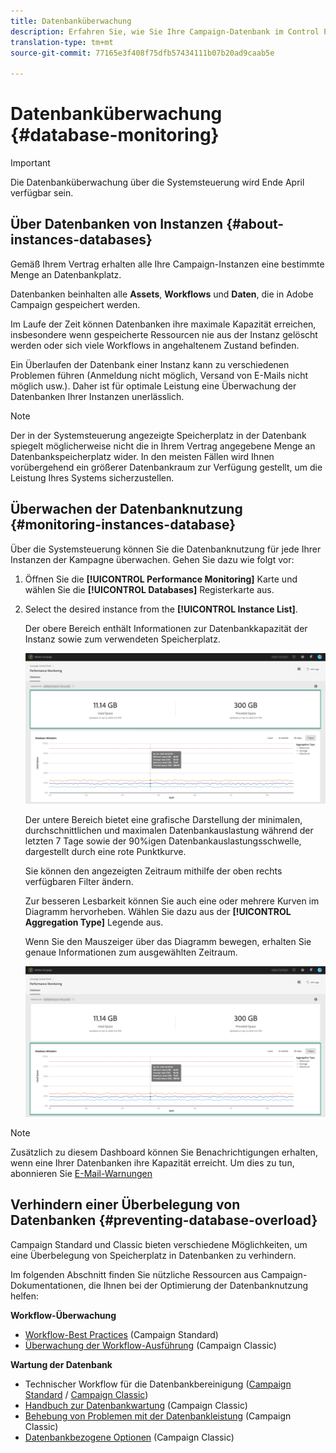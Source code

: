 ```yaml
---
title: Datenbanküberwachung
description: Erfahren Sie, wie Sie Ihre Campaign-Datenbank im Control Panel überwachen können
translation-type: tm+mt
source-git-commit: 77165e3f408f75dfb57434111b07b20ad9caab5e

---
```



# Datenbanküberwachung {#database-monitoring}

>[!IMPORTANT]
>
>Die Datenbanküberwachung über die Systemsteuerung wird Ende April verfügbar sein.

## Über Datenbanken von Instanzen {#about-instances-databases}

Gemäß Ihrem Vertrag erhalten alle Ihre Campaign-Instanzen eine bestimmte Menge an Datenbankplatz.

Datenbanken beinhalten alle **Assets**, **Workflows** und **Daten**, die in Adobe Campaign gespeichert werden.

Im Laufe der Zeit können Datenbanken ihre maximale Kapazität erreichen, insbesondere wenn gespeicherte Ressourcen nie aus der Instanz gelöscht werden oder sich viele Workflows in angehaltenem Zustand befinden.

Ein Überlaufen der Datenbank einer Instanz kann zu verschiedenen Problemen führen (Anmeldung nicht möglich, Versand von E-Mails nicht möglich usw.). Daher ist für optimale Leistung eine Überwachung der Datenbanken Ihrer Instanzen unerlässlich.

>[!NOTE]
>
>Der in der Systemsteuerung angezeigte Speicherplatz in der Datenbank spiegelt möglicherweise nicht die in Ihrem Vertrag angegebene Menge an Datenbankspeicherplatz wider. In den meisten Fällen wird Ihnen vorübergehend ein größerer Datenbankraum zur Verfügung gestellt, um die Leistung Ihres Systems sicherzustellen.

## Überwachen der Datenbanknutzung {#monitoring-instances-database}

Über die Systemsteuerung können Sie die Datenbanknutzung für jede Ihrer Instanzen der Kampagne überwachen. Gehen Sie dazu wie folgt vor:

1. Öffnen Sie die **[!UICONTROL Performance Monitoring]** Karte und wählen Sie die **[!UICONTROL Databases]** Registerkarte aus.

1. Select the desired instance from the **[!UICONTROL Instance List]**.

   Der obere Bereich enthält Informationen zur Datenbankkapazität der Instanz sowie zum verwendeten Speicherplatz.

   ![](assets/databases_dashboard.png)

   Der untere Bereich bietet eine grafische Darstellung der minimalen, durchschnittlichen und maximalen Datenbankauslastung während der letzten 7 Tage sowie der 90%igen Datenbankauslastungsschwelle, dargestellt durch eine rote Punktkurve.

   Sie können den angezeigten Zeitraum mithilfe der oben rechts verfügbaren Filter ändern.

   Zur besseren Lesbarkeit können Sie auch eine oder mehrere Kurven im Diagramm hervorheben. Wählen Sie dazu aus der **[!UICONTROL Aggregation Type]** Legende aus.

   Wenn Sie den Mauszeiger über das Diagramm bewegen, erhalten Sie genaue Informationen zum ausgewählten Zeitraum.

   ![](assets/databases_dashboard_detail.png)

>[!NOTE]
>
>Zusätzlich zu diesem Dashboard können Sie Benachrichtigungen erhalten, wenn eine Ihrer Datenbanken ihre Kapazität erreicht. Um dies zu tun, abonnieren Sie [E-Mail-Warnungen](../../performance-monitoring/using/email-alerting.md)

## Verhindern einer Überbelegung von Datenbanken {#preventing-database-overload}

Campaign Standard und Classic bieten verschiedene Möglichkeiten, um eine Überbelegung von Speicherplatz in Datenbanken zu verhindern.

Im folgenden Abschnitt finden Sie nützliche Ressourcen aus Campaign-Dokumentationen, die Ihnen bei der Optimierung der Datenbanknutzung helfen:

**Workflow-Überwachung**

* [Workflow-Best Practices](https://docs.adobe.com/content/help/de-DE/campaign-standard/using/managing-processes-and-data/workflow-general-operation/best-practices-workflows.htmls) (Campaign Standard)
* [Überwachung der Workflow-Ausführung](https://docs.adobe.com/help/de-DE/campaign-classic/using/automating-with-workflows/monitoring-workflows/monitoring-workflow-execution.html) (Campaign Classic)

**Wartung der Datenbank**

* Technischer Workflow für die Datenbankbereinigung ([Campaign Standard](https://docs.adobe.com/help/en/campaign-standard/using/administrating/application-settings/technical-workflows.html#list-of-technical-workflows) / [Campaign Classic](https://docs.adobe.com/help/de-DE/campaign-classic/using/monitoring-campaign-classic/data-processing/database-cleanup-workflow.html))
* [Handbuch zur Datenbankwartung](https://docs.adobe.com/content/help/de-DE/campaign-classic/using/monitoring-campaign-classic/database-maintenance/recommendations.html) (Campaign Classic)
* [Behebung von Problemen mit der Datenbankleistung](https://docs.adobe.com/content/help/de-DE/campaign-classic/using/monitoring-campaign-classic/troubleshooting/database-performances.html) (Campaign Classic)
* [Datenbankbezogene Optionen](https://docs.adobe.com/help/de-DE/campaign-classic/using/installing-campaign-classic/appendices/configuring-campaign-options.html#database) (Campaign Classic)
